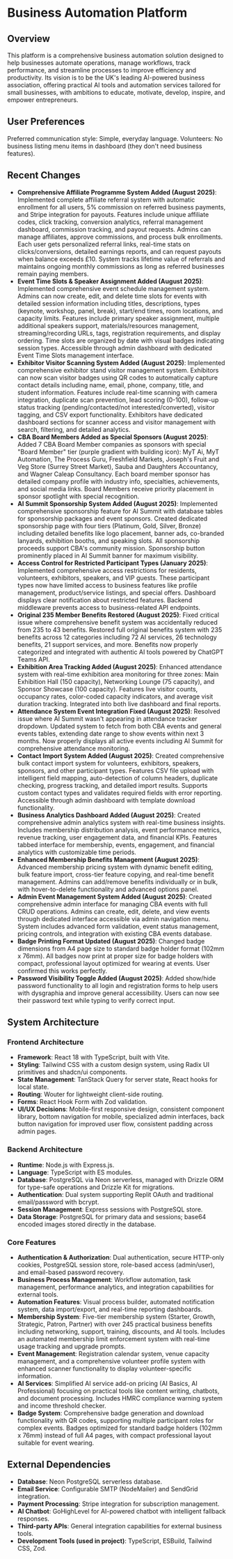 # Business Automation Platform

## Overview
This platform is a comprehensive business automation solution designed to help businesses automate operations, manage workflows, track performance, and streamline processes to improve efficiency and productivity. Its vision is to be the UK's leading AI-powered business association, offering practical AI tools and automation services tailored for small businesses, with ambitions to educate, motivate, develop, inspire, and empower entrepreneurs.

## User Preferences
Preferred communication style: Simple, everyday language.
Volunteers: No business listing menu items in dashboard (they don't need business features).

## Recent Changes
- **Comprehensive Affiliate Programme System Added (August 2025)**: Implemented complete affiliate referral system with automatic enrollment for all users, 5% commission on referred business payments, and Stripe integration for payouts. Features include unique affiliate codes, click tracking, conversion analytics, referral management dashboard, commission tracking, and payout requests. Admins can manage affiliates, approve commissions, and process bulk enrollments. Each user gets personalized referral links, real-time stats on clicks/conversions, detailed earnings reports, and can request payouts when balance exceeds £10. System tracks lifetime value of referrals and maintains ongoing monthly commissions as long as referred businesses remain paying members.
- **Event Time Slots & Speaker Assignment Added (August 2025)**: Implemented comprehensive event schedule management system. Admins can now create, edit, and delete time slots for events with detailed session information including titles, descriptions, types (keynote, workshop, panel, break), start/end times, room locations, and capacity limits. Features include primary speaker assignment, multiple additional speakers support, materials/resources management, streaming/recording URLs, tags, registration requirements, and display ordering. Time slots are organized by date with visual badges indicating session types. Accessible through admin dashboard with dedicated Event Time Slots management interface.
- **Exhibitor Visitor Scanning System Added (August 2025)**: Implemented comprehensive exhibitor stand visitor management system. Exhibitors can now scan visitor badges using QR codes to automatically capture contact details including name, email, phone, company, title, and student information. Features include real-time scanning with camera integration, duplicate scan prevention, lead scoring (0-100), follow-up status tracking (pending/contacted/not interested/converted), visitor tagging, and CSV export functionality. Exhibitors have dedicated dashboard sections for scanner access and visitor management with search, filtering, and detailed analytics.
- **CBA Board Members Added as Special Sponsors (August 2025)**: Added 7 CBA Board Member companies as sponsors with special "Board Member" tier (purple gradient with building icon): MyT Ai, MyT Automation, The Process Guru, Freshfield Markets, Joseph's Fruit and Veg Store (Surrey Street Market), Sauba and Daughters Accountancy, and Wagner Caleap Consultancy. Each board member sponsor has detailed company profile with industry info, specialties, achievements, and social media links. Board Members receive priority placement in sponsor spotlight with special recognition.
- **AI Summit Sponsorship System Added (August 2025)**: Implemented comprehensive sponsorship feature for AI Summit with database tables for sponsorship packages and event sponsors. Created dedicated sponsorship page with four tiers (Platinum, Gold, Silver, Bronze) including detailed benefits like logo placement, banner ads, co-branded lanyards, exhibition booths, and speaking slots. All sponsorship proceeds support CBA's community mission. Sponsorship button prominently placed in AI Summit banner for maximum visibility.
- **Access Control for Restricted Participant Types (January 2025)**: Implemented comprehensive access restrictions for residents, volunteers, exhibitors, speakers, and VIP guests. These participant types now have limited access to business features like profile management, product/service listings, and special offers. Dashboard displays clear notification about restricted features. Backend middleware prevents access to business-related API endpoints.
- **Original 235 Member Benefits Restored (August 2025)**: Fixed critical issue where comprehensive benefit system was accidentally reduced from 235 to 43 benefits. Restored full original benefits system with 235 benefits across 12 categories including 72 AI services, 26 technology benefits, 21 support services, and more. Benefits now properly categorized and integrated with authentic AI tools powered by ChatGPT Teams API.
- **Exhibition Area Tracking Added (August 2025)**: Enhanced attendance system with real-time exhibition area monitoring for three zones: Main Exhibition Hall (150 capacity), Networking Lounge (75 capacity), and Sponsor Showcase (100 capacity). Features live visitor counts, occupancy rates, color-coded capacity indicators, and average visit duration tracking. Integrated into both live dashboard and final reports.
- **Attendance System Event Integration Fixed (August 2025)**: Resolved issue where AI Summit wasn't appearing in attendance tracker dropdown. Updated system to fetch from both CBA events and general events tables, extending date range to show events within next 3 months. Now properly displays all active events including AI Summit for comprehensive attendance monitoring.
- **Contact Import System Added (August 2025)**: Created comprehensive bulk contact import system for volunteers, exhibitors, speakers, sponsors, and other participant types. Features CSV file upload with intelligent field mapping, auto-detection of column headers, duplicate checking, progress tracking, and detailed import results. Supports custom contact types and validates required fields with error reporting. Accessible through admin dashboard with template download functionality.
- **Business Analytics Dashboard Added (August 2025)**: Created comprehensive admin analytics system with real-time business insights. Includes membership distribution analysis, event performance metrics, revenue tracking, user engagement data, and financial KPIs. Features tabbed interface for membership, events, engagement, and financial analytics with customizable time periods.
- **Enhanced Membership Benefits Management (August 2025)**: Advanced membership pricing system with dynamic benefit editing, bulk feature import, cross-tier feature copying, and real-time benefit management. Admins can add/remove benefits individually or in bulk, with hover-to-delete functionality and advanced options panel.
- **Admin Event Management System Added (August 2025)**: Created comprehensive admin interface for managing CBA events with full CRUD operations. Admins can create, edit, delete, and view events through dedicated interface accessible via admin navigation menu. System includes advanced form validation, event status management, pricing controls, and integration with existing CBA events database.
- **Badge Printing Format Updated (August 2025)**: Changed badge dimensions from A4 page size to standard badge holder format (102mm x 76mm). All badges now print at proper size for badge holders with compact, professional layout optimized for wearing at events. User confirmed this works perfectly.
- **Password Visibility Toggle Added (August 2025)**: Added show/hide password functionality to all login and registration forms to help users with dysgraphia and improve general accessibility. Users can now see their password text while typing to verify correct input.

## System Architecture
### Frontend Architecture
- **Framework**: React 18 with TypeScript, built with Vite.
- **Styling**: Tailwind CSS with a custom design system, using Radix UI primitives and shadcn/ui components.
- **State Management**: TanStack Query for server state, React hooks for local state.
- **Routing**: Wouter for lightweight client-side routing.
- **Forms**: React Hook Form with Zod validation.
- **UI/UX Decisions**: Mobile-first responsive design, consistent component library, bottom navigation for mobile, specialized admin interfaces, back button navigation for improved user flow, consistent padding across admin pages.

### Backend Architecture
- **Runtime**: Node.js with Express.js.
- **Language**: TypeScript with ES modules.
- **Database**: PostgreSQL via Neon serverless, managed with Drizzle ORM for type-safe operations and Drizzle Kit for migrations.
- **Authentication**: Dual system supporting Replit OAuth and traditional email/password with bcrypt.
- **Session Management**: Express sessions with PostgreSQL store.
- **Data Storage**: PostgreSQL for primary data and sessions; base64 encoded images stored directly in the database.

### Core Features
- **Authentication & Authorization**: Dual authentication, secure HTTP-only cookies, PostgreSQL session store, role-based access (admin/user), and email-based password recovery.
- **Business Process Management**: Workflow automation, task management, performance analytics, and integration capabilities for external tools.
- **Automation Features**: Visual process builder, automated notification system, data import/export, and real-time reporting dashboards.
- **Membership System**: Five-tier membership system (Starter, Growth, Strategic, Patron, Partner) with over 245 practical business benefits including networking, support, training, discounts, and AI tools. Includes an automated membership limit enforcement system with real-time usage tracking and upgrade prompts.
- **Event Management**: Registration calendar system, venue capacity management, and a comprehensive volunteer profile system with enhanced scanner functionality to display volunteer-specific information.
- **AI Services**: Simplified AI service add-on pricing (AI Basics, AI Professional) focusing on practical tools like content writing, chatbots, and document processing. Includes HMRC compliance warning system and income threshold checker.
- **Badge System**: Comprehensive badge generation and download functionality with QR codes, supporting multiple participant roles for complex events. Badges optimized for standard badge holders (102mm x 76mm) instead of full A4 pages, with compact professional layout suitable for event wearing.

## External Dependencies
- **Database**: Neon PostgreSQL serverless database.
- **Email Service**: Configurable SMTP (NodeMailer) and SendGrid integration.
- **Payment Processing**: Stripe integration for subscription management.
- **AI Chatbot**: GoHighLevel for AI-powered chatbot with intelligent fallback responses.
- **Third-party APIs**: General integration capabilities for external business tools.
- **Development Tools (used in project)**: TypeScript, ESBuild, Tailwind CSS, Zod.